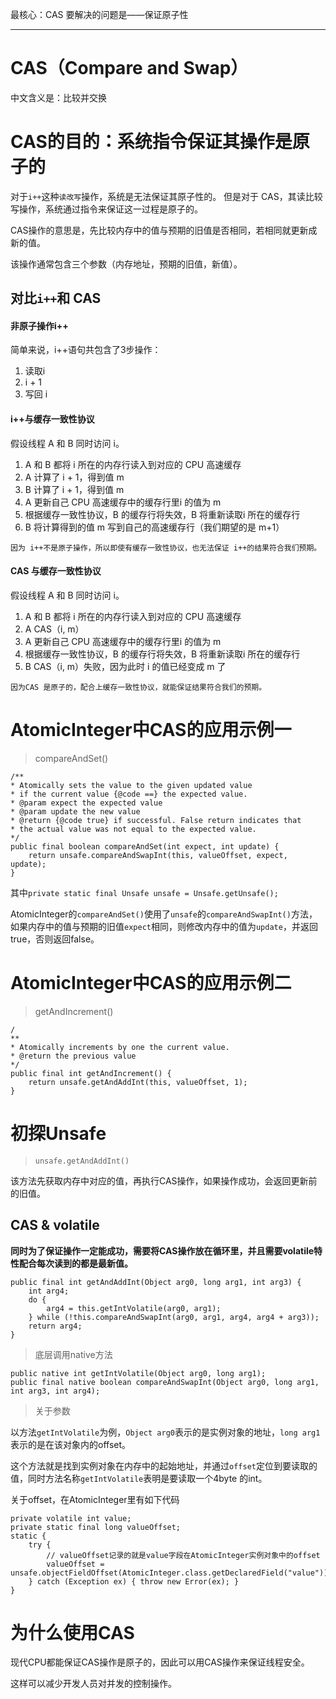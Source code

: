 最核心：CAS 要解决的问题是——保证原子性

---

# CAS（Compare and Swap）

中文含义是：比较并交换

# CAS的目的：系统指令保证其操作是原子的

对于`i++`这种`读改写`操作，系统是无法保证其原子性的。
但是对于 CAS，其读比较写操作，系统通过指令来保证这一过程是原子的。

CAS操作的意思是，先比较内存中的值与预期的旧值是否相同，若相同就更新成新的值。

该操作通常包含三个参数（内存地址，预期的旧值，新值）。

## 对比`i++`和 CAS
#### 非原子操作i++
简单来说，i++语句共包含了3步操作：
1. 读取i
2. i + 1
3. 写回 i

#### i++与缓存一致性协议
假设线程 A 和 B 同时访问 i。
1. A 和 B 都将 i 所在的内存行读入到对应的 CPU 高速缓存
2. A 计算了 i + 1，得到值 m
3. B 计算了 i + 1，得到值 m
4. A 更新自己 CPU 高速缓存中的缓存行里i 的值为 m
5. 根据缓存一致性协议，B 的缓存行将失效，B 将重新读取i 所在的缓存行
6. B 将计算得到的值 m 写到自己的高速缓存行（我们期望的是 m+1）



```
因为 i++不是原子操作，所以即使有缓存一致性协议，也无法保证 i++的结果符合我们预期。
```

#### CAS 与缓存一致性协议
假设线程 A 和 B 同时访问 i。
1. A 和 B 都将 i 所在的内存行读入到对应的 CPU 高速缓存
2. A CAS（i, m）
3. A 更新自己 CPU 高速缓存中的缓存行里i 的值为 m
4. 根据缓存一致性协议，B 的缓存行将失效，B 将重新读取i 所在的缓存行
5. B CAS（i, m）失败，因为此时 i 的值已经变成 m 了

```
因为CAS 是原子的，配合上缓存一致性协议，就能保证结果符合我们的预期。
```


# AtomicInteger中CAS的应用示例一

> compareAndSet\(\)

```
/**
* Atomically sets the value to the given updated value
* if the current value {@code ==} the expected value.
* @param expect the expected value
* @param update the new value
* @return {@code true} if successful. False return indicates that
* the actual value was not equal to the expected value.
*/
public final boolean compareAndSet(int expect, int update) {
    return unsafe.compareAndSwapInt(this, valueOffset, expect, update);
}
```

其中`private static final Unsafe unsafe = Unsafe.getUnsafe();`

AtomicInteger的`compareAndSet()`使用了`unsafe`的`compareAndSwapInt()`方法，如果内存中的值与预期的旧值`expect`相同，则修改内存中的值为`update`，并返回true，否则返回false。

# AtomicInteger中CAS的应用示例二

> getAndIncrement\(\)

```
/
**
* Atomically increments by one the current value.
* @return the previous value
*/
public final int getAndIncrement() {
    return unsafe.getAndAddInt(this, valueOffset, 1);
}
```

# 初探Unsafe

> `unsafe.getAndAddInt()`

该方法先获取内存中对应的值，再执行CAS操作，如果操作成功，会返回更新前的旧值。

## CAS & volatile

**同时为了保证操作一定能成功，需要将CAS操作放在循环里，并且需要volatile特性配合每次读到的都是最新值。**

```
public final int getAndAddInt(Object arg0, long arg1, int arg3) {
    int arg4;
    do {
        arg4 = this.getIntVolatile(arg0, arg1);
    } while (!this.compareAndSwapInt(arg0, arg1, arg4, arg4 + arg3));
    return arg4;
}
```

> 底层调用native方法

```
public native int getIntVolatile(Object arg0, long arg1);
public final native boolean compareAndSwapInt(Object arg0, long arg1, int arg3, int arg4);
```

> 关于参数

以方法`getIntVolatile`为例，`Object arg0`表示的是实例对象的地址，`long arg1`表示的是在该对象内的offset。

这个方法就是找到实例对象在内存中的起始地址，并通过`offset`定位到要读取的值，同时方法名称`getIntVolatile`表明是要读取一个4byte 的int。

关于offset，在AtomicInteger里有如下代码

```
private volatile int value;
private static final long valueOffset;
static {
    try {
        // valueOffset记录的就是value字段在AtomicInteger实例对象中的offset
        valueOffset = unsafe.objectFieldOffset(AtomicInteger.class.getDeclaredField("value"));
    } catch (Exception ex) { throw new Error(ex); }
}
```

# 为什么使用CAS

现代CPU都能保证CAS操作是原子的，因此可以用CAS操作来保证线程安全。

这样可以减少开发人员对并发的控制操作。

